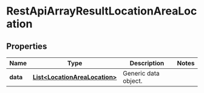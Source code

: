 
# RestApiArrayResultLocationAreaLocation

## Properties
Name | Type | Description | Notes
------------ | ------------- | ------------- | -------------
**data** | [**List&lt;LocationAreaLocation&gt;**](LocationAreaLocation.md) | Generic data object. | 



